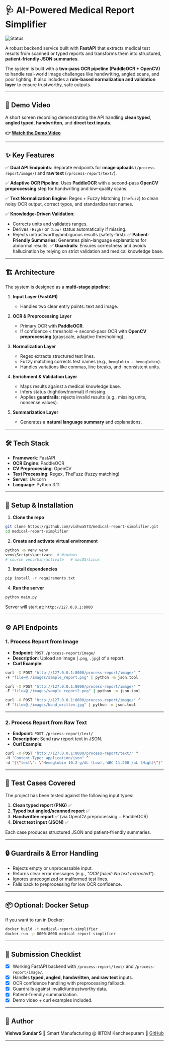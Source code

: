 # 🩺 AI-Powered Medical Report Simplifier

![Status](https://img.shields.io/badge/status-complete-success)

A robust backend service built with **FastAPI** that extracts medical test results from scanned or typed reports and transforms them into structured, **patient-friendly JSON summaries**.

The system is built with a **two-pass OCR pipeline (PaddleOCR + OpenCV)** to handle real-world image challenges like handwriting, angled scans, and poor lighting. It also includes a **rule-based normalization and validation layer** to ensure trustworthy, safe outputs.

---

## 🎥 Demo Video

A short screen recording demonstrating the API handling **clean typed**, **angled typed**, **handwritten**, and **direct text inputs**.

**👉 [Watch the Demo Video](https://drive.google.com/drive/folders/1GIS4x2-1XhdndGpleBycNVuGihPluJDh?usp=drive_link)**

---

## ✨ Key Features

✅ **Dual API Endpoints**: Separate endpoints for **image uploads** (`/process-report/image/`) and **raw text** (`/process-report/text/`).

✅ **Adaptive OCR Pipeline**: Uses **PaddleOCR** with a second-pass **OpenCV preprocessing** step for handwriting and low-quality scans.

✅ **Text Normalization Engine**: Regex + Fuzzy Matching (`thefuzz`) to clean noisy OCR output, correct typos, and standardize test names.

✅ **Knowledge-Driven Validation**:

* Corrects units and validates ranges.
* Derives `(High)` or `(Low)` status automatically if missing.
* Rejects untrustworthy/ambiguous results (safety-first).
  ✅ **Patient-Friendly Summaries**: Generates plain-language explanations for abnormal results.
  ✅ **Guardrails**: Ensures correctness and avoids hallucination by relying on strict validation and medical knowledge base.

---

## 🏗️ Architecture

The system is designed as a **multi-stage pipeline**:

1. **Input Layer (FastAPI)**

   * Handles two clear entry points: text and image.

2. **OCR & Preprocessing Layer**

   * Primary OCR with **PaddleOCR**.
   * If confidence < threshold → second-pass OCR with **OpenCV preprocessing** (grayscale, adaptive thresholding).

3. **Normalization Layer**

   * Regex extracts structured test lines.
   * Fuzzy matching corrects test names (e.g., `hemglobin → hemoglobin`).
   * Handles variations like commas, line breaks, and inconsistent units.

4. **Enrichment & Validation Layer**

   * Maps results against a medical knowledge base.
   * Infers status (high/low/normal) if missing.
   * Applies **guardrails**: rejects invalid results (e.g., missing units, nonsense values).

5. **Summarization Layer**

   * Generates a **natural language summary** and explanations.

---

## 🛠️ Tech Stack

* **Framework**: FastAPI
* **OCR Engine**: PaddleOCR
* **CV Preprocessing**: OpenCV
* **Text Processing**: Regex, TheFuzz (fuzzy matching)
* **Server**: Uvicorn
* **Language**: Python 3.11

---

## 🚀 Setup & Installation

1. **Clone the repo**

```bash
git clone https://github.com/vishwa573/medical-report-simplifier.git
cd medical-report-simplifier
```

2. **Create and activate virtual environment**

```bash
python -m venv venv
venv\Scripts\activate  # Windows
# source venv/bin/activate   # macOS/Linux
```

3. **Install dependencies**

```bash
pip install -r requirements.txt
```

4. **Run the server**

```bash
python main.py
```

Server will start at: `http://127.0.0.1:8000`

---

## ⚙️ API Endpoints

### 1. Process Report from Image

* **Endpoint**: `POST /process-report/image/`
* **Description**: Upload an image (`.png`, `.jpg`) of a report.
* **Curl Example**:

```bash
curl -X POST "http://127.0.0.1:8000/process-report/image/" ^
-F "file=@./images/sample_report.png" | python -m json.tool
```

```bash
curl -X POST "http://127.0.0.1:8000/process-report/image/" ^
-F "file=@./images/sample_report2.png" | python -m json.tool
```
```bash
curl -X POST "http://127.0.0.1:8000/process-report/image/" ^
-F "file=@./images/hand_written.jpg" | python -m json.tool
```

---

### 2. Process Report from Raw Text

* **Endpoint**: `POST /process-report/text/`
* **Description**: Send raw report text in JSON.
* **Curl Example**:

```bash
curl -X POST "http://127.0.0.1:8000/process-report/text/" ^
-H "Content-Type: application/json" ^
-d "{\"text\": \"Hemoglobin 10.2 g/dL (Low), WBC 11,200 /uL (High)\"}" | python -m json.tool
```

---

## 🧪 Test Cases Covered

The project has been tested against the following input types:

1. **Clean typed report (PNG)** ✅
2. **Typed but angled/scanned report** ✅
3. **Handwritten report** ✅ (via OpenCV preprocessing + PaddleOCR)
4. **Direct text input (JSON)** ✅

Each case produces structured JSON and patient-friendly summaries.

---

## 🔒 Guardrails & Error Handling

* Rejects empty or unprocessable input.
* Returns clear error messages (e.g., *"OCR failed: No text extracted"*).
* Ignores unrecognized or malformed test lines.
* Falls back to preprocessing for low OCR confidence.

---

## 📦 Optional: Docker Setup

If you want to run in Docker:

```bash
docker build -t medical-report-simplifier .
docker run -p 8000:8000 medical-report-simplifier
```

---

## 📌 Submission Checklist

* [x] Working FastAPI backend with `/process-report/text/` and `/process-report/image/`.
* [x] Handles **typed, angled, handwritten, and raw text** inputs.
* [x] OCR confidence handling with preprocessing fallback.
* [x] Guardrails against invalid/untrustworthy data.
* [x] Patient-friendly summarization.
* [x] Demo video + curl examples included.

---

## 👤 Author

**Vishwa Sundar S**
📌 Smart Manufacturing @ IIITDM Kancheepuram
🔗 [GitHub](https://github.com/vishwa573)

---

